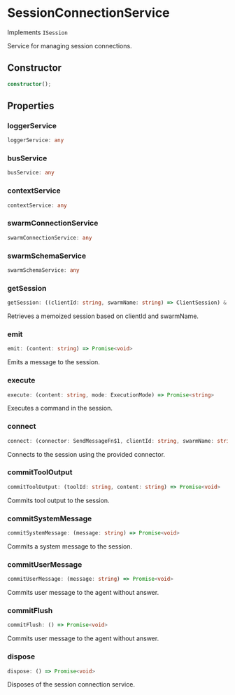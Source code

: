 # SessionConnectionService

Implements `ISession`

Service for managing session connections.

## Constructor

```ts
constructor();
```

## Properties

### loggerService

```ts
loggerService: any
```

### busService

```ts
busService: any
```

### contextService

```ts
contextService: any
```

### swarmConnectionService

```ts
swarmConnectionService: any
```

### swarmSchemaService

```ts
swarmSchemaService: any
```

### getSession

```ts
getSession: ((clientId: string, swarmName: string) => ClientSession) & IClearableMemoize<string> & IControlMemoize<string, ClientSession>
```

Retrieves a memoized session based on clientId and swarmName.

### emit

```ts
emit: (content: string) => Promise<void>
```

Emits a message to the session.

### execute

```ts
execute: (content: string, mode: ExecutionMode) => Promise<string>
```

Executes a command in the session.

### connect

```ts
connect: (connector: SendMessageFn$1, clientId: string, swarmName: string) => ReceiveMessageFn
```

Connects to the session using the provided connector.

### commitToolOutput

```ts
commitToolOutput: (toolId: string, content: string) => Promise<void>
```

Commits tool output to the session.

### commitSystemMessage

```ts
commitSystemMessage: (message: string) => Promise<void>
```

Commits a system message to the session.

### commitUserMessage

```ts
commitUserMessage: (message: string) => Promise<void>
```

Commits user message to the agent without answer.

### commitFlush

```ts
commitFlush: () => Promise<void>
```

Commits user message to the agent without answer.

### dispose

```ts
dispose: () => Promise<void>
```

Disposes of the session connection service.
